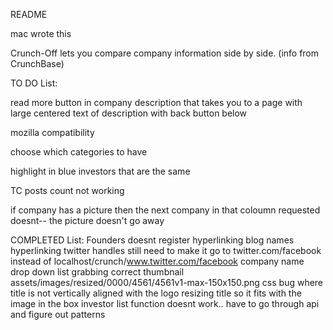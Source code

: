 README

mac wrote this

Crunch-Off lets you compare company information side by side. (info from CrunchBase)

TO DO List:

read more button in company description that takes you to a page with large centered text of description with back button below

mozilla compatibility

choose which categories to have

highlight in blue investors that are the same

TC posts count not working

if company has a picture then the next company in that coloumn requested doesnt-- the picture doesn't go away
    
COMPLETED List:
Founders doesnt register
hyperlinking blog names
hyperlinking twitter handles
    still need to make it go to twitter.com/facebook instead of localhost/crunch/www.twitter.com/facebook
company name drop down list
grabbing correct thumbnail
    assets/images/resized/0000/4561/4561v1-max-150x150.png
css bug where title is not vertically aligned with the logo
resizing title so it fits with the image in the box
investor list function doesnt work.. have to go through api and figure out patterns